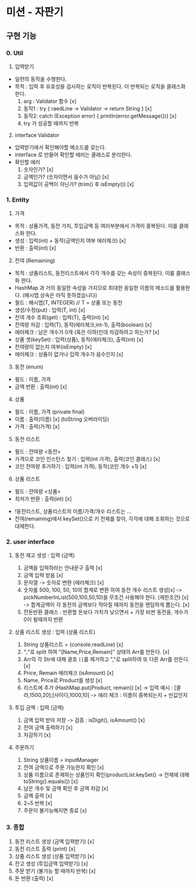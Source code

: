 # 미션 - 자판기

## 구현 기능
### 0. Util
1. 입력받기
- 일련의 동작을 수행한다.
- 목적 : 입력 후 유효성을 검사하는 로직이 반복된다. 이 반복되는 로직을 클래스화 한다.  
  1. arg : Validator 함수 [x]
  2. 동작1 : try { raedLine -> Validator -> return String } [x]
  3. 동작2: catch (Exception error) { println(error.getMessage())} [x]
  4. try 가 성공할 때까지 반복

2. interface Validator
- 입력받기에서 확인해야할 메소드를 갖는다.
- interface 로 만들어 확인할 에러는 클래스로 분리한다.
- 확인할 에러
    1. 숫자인가? [x]
    2. 금액인가? (숫자이면서 음수가 아님) [x]
    3. 입력값이 공백이 아닌가? (trim() 후 isEmpty()) [x]

### 1. Entity
1. 가격
- 목적 : 상품가격, 동전 가치, 투입금액 등 여러부분에서 가격이 중복된다. 이를 클래스화 한다.
- 생성 : 입력(int) + 동작(금액인지 여부 에러체크) [x]
- 반환 : 출력(int) [x]

2. 잔여 (Remaining)<T>
- 목적 : 상품리스트, 동전리스트에서 각각 개수를 갖는 속성이 중복된다. 이를 클래스화 한다. 
- HashMap 과 거의 동일한 속성을 가지므로 최대한 동일한 이름의 메소드를 활용한다. (해시맵 상속은 아직 못하겠습니다)
- 필드 : 해시맵(T, INTEGER) // T = 상품 또는 동전
- 생성/수정(put) : 입력(T, int) [x]
- 잔여 개수 조회(get) : 입력(T), 출력(int) [x]
- 잔여량 차감 : 입력(T), 동작(에러체크,int-1), 출력(boolean) [x]
- 에러체크 : 남은 개수가 0개 (혹은 이하)인데 차감하려고 하는가? [x]
- 상품 셋(keySet) :  입력(상품), 동작(에러체크), 출력(int) [x]
- 잔여량이 없는지 여부(isEmpty) [x]
- 에러체크 : 상품이 없거나 입력 개수가 음수인지 [x]

3. 동전 (enum)
- 필드 : 이름, 가격
- 금액 반환 : 출력(int) [x]

4. 상품
- 필드 : 이름, 가격 (private final)
- 이름 : 출력(이름) [x] (toString 오버라이딩)
- 가격 : 출력(가격) [x]

5. 동전 리스트
- 필드 : 잔여량 <동전>
- 가격으로 코인 인스턴스 찾기 : 입력(int 가격), 출력(코인 클래스) [x]
- 코인 잔여량 추가하기 : 입력(int 가격), 동작(코인 개수 +1) [x]

6. 상품 리스트
- 필드 : 잔여량 <상품>
- 최저가 반환 : 출력(int) [x]


* !동전리스트, 상품리스트의 이름/가격/개수 리스트는 ...
* 잔여(remaining)에서 keySet()으로 키 전체를 찾아, 각각에 대해 조회하는 것으로 대체한다.

### 2. user interface

1. 동전 재고 생성 : 입력 (금액)
   1. 금액을 입력하라는 안내문구 출력 [x]
   2. 금액 입력 받음 [x]
   3. 문자열 -> 숫자로 변환 (에러체크) [x]
   4. 숫자를 500, 100, 50, 10의 합계로 변환 하여 동전 개수 리스트 생성[x] 
   -> pickNumberInList(500,100,50,10)을 무조건 사용해야 한다. (제한조건)  [x]
   -> 합계금액이 각 동전의 금액보다 작아질 때까지 동전을 랜덤하게 뽑는다. [x]
   5. 잔돈반환 클래스 : 반환할 돈보다 가치가 낮으면서 + 가장 비싼 동전을, 개수가 0이 될때까지 반환

2. 상품 리스트 생성 : 입력 (상품 리스트)
   1. String 상품리스트 =  (console.readLine) [x]
   2. ";"로 split 하여 "[Name,Price,Remain]" 상태의 Arr를 만든다. [x]
   3. Arr의 각 Str에 대해 괄호 `[]`를 제거하고 ","로 split하여 또 다른 Arr를 만든다. [x]
   4. Price, Remain 에러체크 (isAmount) [x]
   5. Name, Price로 Product를 생성 [x] 
   6. 리스트에 추가 (HashMap.put(Product, remain)) [x] 
      -> 입력 예시 : [콜라,1500,20];[사이다,1000,10]
      -> 에러 체크 : 이름이 중복되는지 + 빈값인지
   
3. 투입 금액 : 입력 (금액)
   1. 금액 입력 받아 저장
      -> 검증 : isDigit(), isAmount() [x]
   2. 잔여 금액 출력하기 [x]
   3. 차감하기 [x]

4. 주문하기
   1. String 상품이름 = inputManager
   2. 잔여 금액으로 주문 가능한지 확인 [x]
   3. 상품 이름으로 존재하는 상품인지 확인(productList.keySet() -> 전체에 대해 toString().equals()) [x]
   4. 남은 개수 및 금액 확인 후 금액 차감 [x]
   5. 금액 출력 [x]
   6. 2~5 반복 [x]
   7. 주문이 불가능해지면 종료 [x]


### 3. 종합
1. 동전 리스트 생성 (금액 입력받기) [x]
2. 동전 리스트 출력 (print) [x]
3. 상품 리스트 생성 (상품 입력받기) [x]
4. 잔고 생성 (투입금액 입력받기) [x]
5. 주문 받기 (불가능 할 때까지 반복) [x]
6. 돈 반환 (출력) [x]